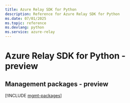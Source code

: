 ```yaml
---
title: Azure Relay SDK for Python
description: Reference for Azure Relay SDK for Python
ms.date: 07/01/2025
ms.topic: reference
ms.devlang: python
ms.service: azure-relay
---
```

# Azure Relay SDK for Python - preview

## Management packages - preview
[!INCLUDE [mgmt-packages](relay-mgmt-index.md)]